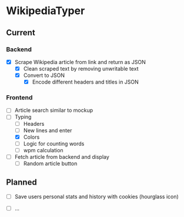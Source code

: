 # WikipediaTyper

## Current

### Backend
- [x] Scrape Wikipedia article from link and return as JSON
    - [x] Clean scraped text by removing unwritable text
    - [x] Convert to JSON
        - [x] Encode different headers and titles in JSON

### Frontend
- [ ] Article search similar to mockup
- [ ] Typing
    - [ ] Headers
    - [ ] New lines and enter 
    - [x] Colors
    - [ ] Logic for counting words
    - [ ] wpm calculation
- [ ] Fetch article from backend and display
    - [ ] Random article button

## Planned
- [ ] Save users personal stats and history with cookies (hourglass icon)
- [ ] ...

